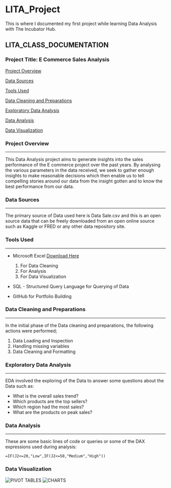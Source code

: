 # LITA_Project
This is where I documented my first project while learning Data Analysis with The Incubator Hub.

## LITA_CLASS_DOCUMENTATION

### Project Title: E Commerce Sales Analysis

[Project Overview](#project_overview)

[Data Sources](#data_sources)

[Tools Used](#tools_used)

[Data Cleaning and Preparations](#data_cleaning_and_preparations)

[Exploratory Data Analysis](#exploratory_data_analysis)

[Data Analysis](#data_anaysis)

[Data Visualization](#data_visualization)

### Project Overview
---
This Data Analysis project aims to generate insights into the sales performance of the E commerce project over the past years. By analysing the various parameters in the data received, we seek to gather enough insights to make reasonable decisions which then enable us to tell compelling stories around our data from the insight gotten and to know the best performance from our data.

### Data Sources
---
The primary source of Data used here is Data Sale.csv and this is an open source data that can be freely downloaded from an open online source such as Kaggle or FRED or any other data repository site.

### Tools Used
---
- Microsoft Excel [Download Here](https://www.microsoft.com)
  1. For Data Cleaning
  2. For Analysis
  3. For Data Visualization
  
- SQL - Structured Query Language for Querying of Data
- GitHub for Portfolio Building

### Data Cleaning and Preparations
---
In the initial phase of the Data cleaning and preparations, the following actions were performed;
1. Data Loading and Inspection
2. Handling missing variables
3. Data Cleaning and Formatting

### Exploratory Data Analysis
---
EDA involved the exploring of the Data to answer some questions about the Data such as:
- What is the overall sales trend?
- Which products are the top sellers?
- Which region had the most sales?
- What are the products on peak sales?

### Data Analysis
---
These are some basic lines of code or queries or some of the DAX expressions used during analysis:
```EXCEL
=IF(J2<=20,"Low",IF(J2<=50,"Medium","High"))
```

### Data Visualization
![PIVOT TABLES](https://github.com/user-attachments/assets/86f133aa-d3c1-428f-85b6-00e90ebb4fd1)
![CHARTS](https://github.com/user-attachments/assets/68e99bbb-d153-4a44-850e-585b56ed2ed3)

